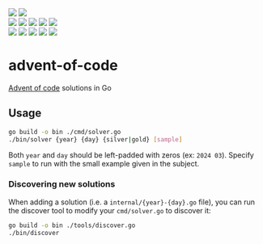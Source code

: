 <div>
	<img src="https://img.shields.io/badge/go-%2300ADD8.svg?style=for-the-badge&logo=go&logoColor=white">
	<img src="https://img.shields.io/badge/total_stars%20⭐-004-fcd34d?style=for-the-badge">
<br/>
	<div>
		<img src="https://img.shields.io/badge/2015%20⭐-00-a8a29e">
		<img src="https://img.shields.io/badge/2016%20⭐-00-a8a29e">
		<img src="https://img.shields.io/badge/2017%20⭐-00-a8a29e">
		<img src="https://img.shields.io/badge/2018%20⭐-00-a8a29e">
		<img src="https://img.shields.io/badge/2019%20⭐-00-a8a29e">
		<br>
		<img src="https://img.shields.io/badge/2020%20⭐-00-a8a29e">
		<img src="https://img.shields.io/badge/2021%20⭐-00-a8a29e">
		<img src="https://img.shields.io/badge/2022%20⭐-00-a8a29e">
		<img src="https://img.shields.io/badge/2023%20⭐-00-a8a29e">
		<img src="https://img.shields.io/badge/2024%20⭐-04-f4f4f5">
		<br>
	</div>
</div>
<!-- ----- marker: badges ----- -->

# advent-of-code

[Advent of code](https://adventofcode.com/) solutions in Go

## Usage

```sh
go build -o bin ./cmd/solver.go
./bin/solver {year} {day} {silver|gold} [sample]
```

Both `year` and `day` should be left-padded with zeros (ex: `2024 03`).
Specify `sample` to run with the small example given in the subject.

### Discovering new solutions

When adding a solution (i.e. a `internal/{year}-{day}.go` file), you can run the discover tool
to modify your `cmd/solver.go` to discover it:

```sh
go build -o bin ./tools/discover.go
./bin/discover
```

